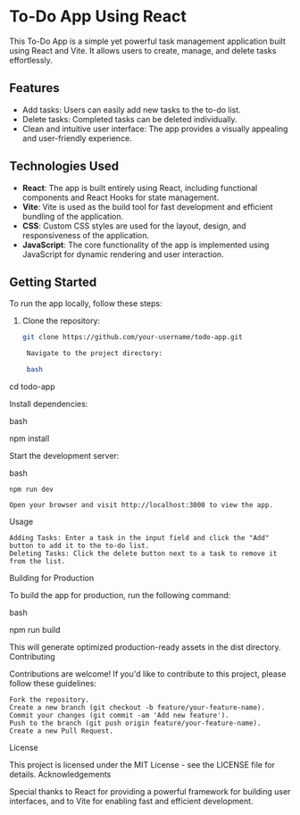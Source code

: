 # To-Do App Using React

This To-Do App is a simple yet powerful task management application built using React and Vite. It allows users to create, manage, and delete tasks effortlessly.

## Features

- Add tasks: Users can easily add new tasks to the to-do list.
- Delete tasks: Completed tasks can be deleted individually.
- Clean and intuitive user interface: The app provides a visually appealing and user-friendly experience.

## Technologies Used

- **React**: The app is built entirely using React, including functional components and React Hooks for state management.
- **Vite**: Vite is used as the build tool for fast development and efficient bundling of the application.
- **CSS**: Custom CSS styles are used for the layout, design, and responsiveness of the application.
- **JavaScript**: The core functionality of the app is implemented using JavaScript for dynamic rendering and user interaction.

## Getting Started

To run the app locally, follow these steps:

1. Clone the repository:
   ```bash
   git clone https://github.com/your-username/todo-app.git

    Navigate to the project directory:

    bash

cd todo-app

Install dependencies:

bash

npm install

Start the development server:

bash

    npm run dev

    Open your browser and visit http://localhost:3000 to view the app.

Usage

    Adding Tasks: Enter a task in the input field and click the "Add" button to add it to the to-do list.
    Deleting Tasks: Click the delete button next to a task to remove it from the list.

Building for Production

To build the app for production, run the following command:

bash

npm run build

This will generate optimized production-ready assets in the dist directory.
Contributing

Contributions are welcome! If you'd like to contribute to this project, please follow these guidelines:

    Fork the repository.
    Create a new branch (git checkout -b feature/your-feature-name).
    Commit your changes (git commit -am 'Add new feature').
    Push to the branch (git push origin feature/your-feature-name).
    Create a new Pull Request.

License

This project is licensed under the MIT License - see the LICENSE file for details.
Acknowledgements

Special thanks to React for providing a powerful framework for building user interfaces, and to Vite for enabling fast and efficient development.